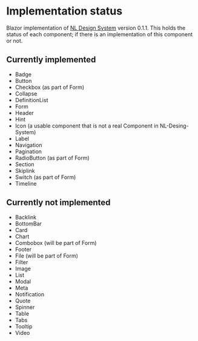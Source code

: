 # Implementation status
Blazor implementation of [NL Design System](https://nl-design-system.gitlab.io/nl-design-system/index.html) version 0.1.1.
This holds the status of each component; if there is an implementation of this component or not.

## Currently implemented

- Badge
- Button
- Checkbox (as part of Form)
- Collapse
- DefinitionList
- Form
- Header
- Hint
- Icon (a usable component that is not a real Component in NL-Desing-System)
- Label
- Navigation
- Pagination
- RadioButton (as part of Form)
- Section
- Skiplink
- Switch (as part of Form)
- Timeline

## Currently not implemented

- Backlink
- BottomBar
- Card
- Chart
- Combobox (will be part of Form)
- Footer
- File (will be part of Form)
- Filter
- Image
- List
- Modal
- Meta
- Notification
- Quote
- Spinner
- Table
- Tabs
- Tooltip
- Video